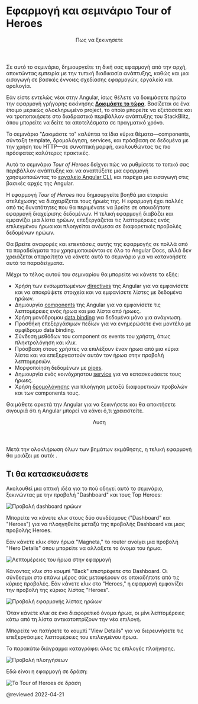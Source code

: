 <h1 class="no-toc">Εφαρμογή και σεμινάριο Tour of Heroes</h1>

<div class="callout is-helpful">
<header>Πως να ξεκινησετε</header>

Σε αυτό το σεμινάριο, δημιουργείτε τη δική σας εφαρμογή από την αρχή, αποκτώντας εμπειρία με την τυπική διαδικασία ανάπτυξης, καθώς και μια εισαγωγή σε βασικές έννοιες σχεδίασης εφαρμογών, εργαλεία και ορολογία.

Εάν είστε εντελώς νέοι στην Angular, ίσως θέλετε να δοκιμάσετε πρώτα την εφαρμογή γρήγορης εκκίνησης [**Δοκιμάστε το τώρα**](start).
Βασίζεται σε ένα έτοιμο μερικώς ολοκληρωμένο project, το οποίο μπορείτε να εξετάσετε και να τροποποιήσετε στο διαδραστικό περιβάλλον ανάπτυξης του StackBlitz, όπου μπορείτε να δείτε τα αποτελέσματα σε πραγματικό χρόνο.

Το σεμινάριο "Δοκιμάστε το" καλύπτει τα ίδια κύρια θέματα&mdash;components, σύνταξη template, δρομολόγηση, services, και πρόσβαση σε δεδομένα με την χρήση του HTTP&mdash;σε συνοπτική μορφή, ακολουθώντας τις πιο πρόσφατες καλύτερες πρακτικές.

</div>

Αυτό το σεμινάριο  _Tour of Heroes_ δείχνει πώς να ρυθμίσετε το τοπικό σας περιβάλλον ανάπτυξης και να αναπτύξετε μια εφαρμογή χρησιμοποιώντας το [εργαλείο Angular CLI](cli "Οδηγός εντολών CLI"), και παρέχει μια εισαγωγή στις βασικές αρχές της Angular.

Η εφαρμογή _Tour of Heroes_ που δημιουργείτε βοηθά μια εταιρεία στελέχωσης να διαχειρίζεται τους ήρωές της.
Η εφαρμογή έχει πολλές από τις δυνατότητες που θα περιμένατε να βρείτε σε οποιαδήποτε εφαρμογή διαχείρισης δεδομένων.
Η τελική εφαρμογή διαβάζει και εμφανίζει μια λίστα ηρώων, επεξεργάζεται τις λεπτομέρειες ενός επιλεγμένου ήρωα και πλοηγείται ανάμεσα σε διαφορετικές προβολές δεδομένων ηρώων.

Θα βρείτε αναφορές και επεκτάσεις αυτής της εφαρμογής σε πολλά από τα παραδείγματα που χρησιμοποιούνται σε όλο το Angular Docs, αλλά δεν χρειάζεται απαραίτητα να κάνετε αυτό το σεμινάριο για να κατανοήσετε αυτά τα παραδείγματα.

Μέχρι το τέλος αυτού του σεμιναρίου θα μπορείτε να κάνετε τα εξής:

* Χρήση των ενσωματωμένων [directives](guide/glossary#directive "Ορισμός directives") της Angular για να εμφανίσετε και να αποκρύψετε στοιχεία και να εμφανίσετε λίστες με δεδομένα ηρώων.
* Δημιουργία [components](guide/glossary#component "Ορισμός components") της Angular για να εμφανίσετε τις λεπτομέρειες ενός ήρωα και μια λίστα από ήρωες.
* Χρήση μονόδρομου [data binding](guide/glossary#data-binding "Ορισμός data binding")  για δεδομένα μόνο για ανάγνωση.
* Προσθήκη επεξεργάσιμων πεδίων για να ενημερώσετε ένα μοντέλο με αμφίδρομο data binding.
* Σύνδεση μεθόδων του component σε events του χρήστη, όπως πληκτρολόγηση και κλικ.
* Πρόσβαση στους χρήστες να επιλέξουν έναν ήρωα από μια κύρια λίστα και να επεξεργαστούν αυτόν τον ήρωα στην προβολή λεπτομερειών.
* Μορφοποίηση δεδομένων με [pipes](guide/glossary#pipe "Ορισμός pipe").
* Δημιουργία ενός κοινόχρηστου [service](guide/glossary#service "Ορισμός service") για να κατασκευάσετε τους ήρωες.
* Χρήση [δρομολόγησης](guide/glossary#router "Ορισμός router") για πλοήγηση μεταξύ διαφορετικών προβολών και των components τους.

Θα μάθετε αρκετά την Angular για να ξεκινήσετε και θα αποκτήσετε σιγουριά ότι η Angular μπορεί να κάνει ό,τι χρειαστείτε.

<div class="callout is-helpful">
<header>Λυση</header>

Μετά την ολοκλήρωση όλων των βημάτων εκμάθησης, η τελική εφαρμογή θα μοιάζει με αυτό: <live-example name="toh-pt6"></live-example>.

</div>

## Τι θα κατασκευάσετε

Ακολουθεί μια οπτική ιδέα για το πού οδηγεί αυτό το σεμινάριο, ξεκινώντας με την προβολή "Dashboard"
και τους Top Heroes:

<div class="lightbox">
  <img src='generated/images/guide/toh/heroes-dashboard-1.png' alt="Προβολή dashboard ηρώων">
</div>

Μπορείτε να κάνετε κλικ στους δύο συνδέσμους ("Dashboard" και "Heroes")
για να πλοηγηθείτε μεταξύ της προβολής Dashboard και μιας προβολής Heroes.

Εάν κάνετε κλικ στον ήρωα "Magneta," το router ανοίγει μια προβολή "Hero Details"
όπου μπορείτε να αλλάξετε το όνομα του ήρωα.

<div class="lightbox">
  <img src='generated/images/guide/toh/hero-details-1.png' alt="Λεπτομέρειες του ήρωα στην εφαρμογή">
</div>

Κάνοντας κλικ στο κουμπί "Back" επιστρέφετε στο Dashboard.
Οι σύνδεσμοι στο επάνω μέρος σάς μεταφέρουν σε οποιαδήποτε από τις κύριες προβολές.
Εάν κάνετε κλικ στο "Heroes," η εφαρμογή εμφανίζει την προβολή της κύριας λίστας "Heroes".


<div class="lightbox">
  <img src='generated/images/guide/toh/heroes-list-2.png' alt="Προβολή εφαρμογής λίστας ηρώων">
</div>

Όταν κάνετε κλικ σε ένα διαφορετικό όνομα ήρωα, οι μίνι λεπτομέρειες  κάτω από τη λίστα αντικατοπτρίζουν την νέα επιλογή.

Μπορείτε να πατήσετε το κουμπί  "View Details" για να διερευνήσετε τις επεξεργάσιμες λεπτομέρειες του επιλεγμένου ήρωα.

Το παρακάτω διάγραμμα καταγράφει όλες τις επιλογές πλοήγησης.

<div class="lightbox">
  <img src='generated/images/guide/toh/nav-diagram.png' alt="Προβολή πλοηγήσεων">
</div>

Εδώ είναι η εφαρμογή σε δράση:

<div class="lightbox">
  <img src='generated/images/guide/toh/toh-anim.gif' alt="Το Tour of Heroes σε δράση">
</div>

@reviewed 2022-04-21
